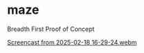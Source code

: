# maze
Breadth First Proof of Concept


[Screencast from 2025-02-18 16-29-24.webm](https://github.com/user-attachments/assets/bd97303a-2e95-4e2b-bc97-2f4ac20bbca6)
